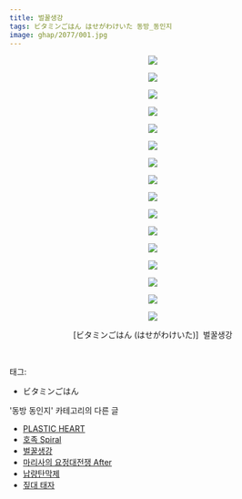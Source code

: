 ```yaml
---
title: 벌꿀생강
tags: ビタミンごはん はせがわけいた 동방_동인지
image: ghap/2077/001.jpg
---
```

<div class="article">
<p style="text-align: center; clear: none; float: none;"><img src="{{ site.nasurl }}/ghap/2077/001.jpg"/></p>
<p style="text-align: center; clear: none; float: none;"><img src="{{ site.nasurl }}/ghap/2077/002.jpg"/></p>
<p style="text-align: center; clear: none; float: none;"><img src="{{ site.nasurl }}/ghap/2077/003.jpg"/></p>
<p style="text-align: center; clear: none; float: none;"><img src="{{ site.nasurl }}/ghap/2077/004.jpg"/></p>
<p style="text-align: center; clear: none; float: none;"><img src="{{ site.nasurl }}/ghap/2077/005.jpg"/></p>
<p style="text-align: center; clear: none; float: none;"><img src="{{ site.nasurl }}/ghap/2077/006.jpg"/></p>
<p style="text-align: center; clear: none; float: none;"><img src="{{ site.nasurl }}/ghap/2077/007.jpg"/></p>
<p style="text-align: center; clear: none; float: none;"><img src="{{ site.nasurl }}/ghap/2077/008.jpg"/></p>
<p style="text-align: center; clear: none; float: none;"><img src="{{ site.nasurl }}/ghap/2077/009.jpg"/></p>
<p style="text-align: center; clear: none; float: none;"><img src="{{ site.nasurl }}/ghap/2077/010.jpg"/></p>
<p style="text-align: center; clear: none; float: none;"><img src="{{ site.nasurl }}/ghap/2077/011.jpg"/></p>
<p style="text-align: center; clear: none; float: none;"><img src="{{ site.nasurl }}/ghap/2077/012.jpg"/></p>
<p style="text-align: center; clear: none; float: none;"><img src="{{ site.nasurl }}/ghap/2077/013.jpg"/></p>
<p style="text-align: center; clear: none; float: none;"><img src="{{ site.nasurl }}/ghap/2077/014.jpg"/></p>
<p style="text-align: center; clear: none; float: none;"><img src="{{ site.nasurl }}/ghap/2077/015.jpg"/></p>
<p style="text-align: center; clear: none; float: none;"><img src="{{ site.nasurl }}/ghap/2077/016.jpg"/></p>
<p style="text-align: center; clear: none; float: none;">[ビタミンごはん (はせがわけいた)]  벌꿀생강</p>
<p><br/></p>
</div><div class="tagTrail">
<p>태그: </p>
<ul>
<li>ビタミンごはん</li>
</ul>
</div><div class="another">
<p>'동방 동인지' 카테고리의 다른 글</p>
<ul>
<li><a href="/2016-09-09-ghap_2080">PLASTIC HEART</a></li>
<li><a href="/2016-09-09-ghap_2078">호족 Spiral</a></li>
<li><a href="/2016-09-09-ghap_2077">벌꿀생강</a></li>
<li><a href="/2016-09-09-ghap_2076">마리사의 요정대전쟁 After</a></li>
<li><a href="/2016-09-09-ghap_2074">납량탄막제</a></li>
<li><a href="/2016-09-09-ghap_2073">짚대 태자</a></li>
</ul>
</div><div class="cb_module cb_fluid">
<div class="cb_wrt cb_profile">
</div><!-- commentList close -->
</div>